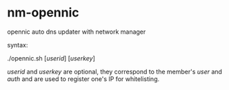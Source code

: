 # nm-opennic
opennic auto dns updater with network manager

syntax:

./opennic.sh [*userid*] [*userkey*]

*userid* and *userkey* are optional, they correspond to the member's *user* and *auth* and are used to register one's IP for whitelisting.
